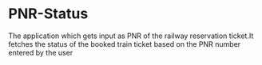 # PNR-Status
The application which gets input as PNR of the railway reservation ticket.It fetches the status of the booked train ticket based on the PNR number entered by the user
